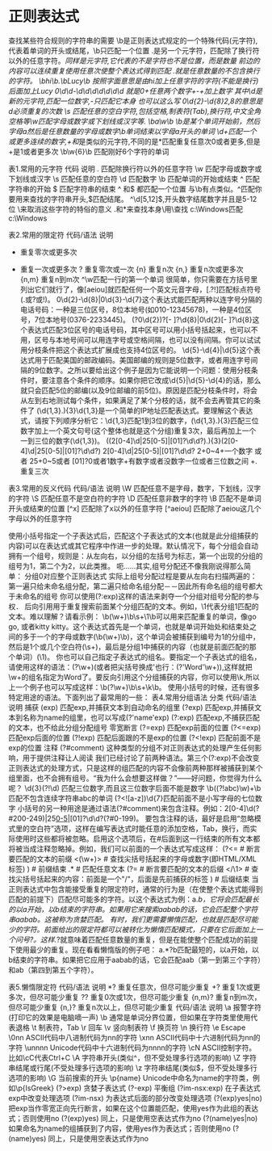 # 正则表达式 #
查找某些符合规则的字符串的需要
\b是正则表达式规定的一个特殊代码(元字符),代表着单词的开头或结尾，\b只匹配一个位置
.是另一个元字符，匹配除了换行符以外的任意字符。*同样是元字符,它代表的不是字符也不是位置，而是数量
*前边的内容可以连续重复使用任意次使整个表达式得到匹配
.*就是任意数量的不包含换行的字符。
\bhi\b.*\bLucy\b 按照字面意思是由hi加上任意字符的字符(不能是换行)后面加上Lucy
0\d\d-\d\d\d\d\d\d\d 就是0+任意两个数字+-+加上数字
其中\d是新的元字符,匹配一位数字,-只匹配它本身
也可以这么写 0\d{2}-\d{8}2,8的意思是d必须重复的次数
\s 匹配任意的空白字符,包括空格,制表符(Tab),换行符,中文全角空格等\w匹配字母或数字或下划线或汉字等.
\ba\w*\b \b是某个单词开始前，然后字母a然后是任意数量的字母或数字\b单词结束以字母a开头的单词
\d+匹配一个或更多连续的数字,+和*是类似的元字符,不同的是*匹配重复任意次0或者更多,但是+是1或者更多次
\b\w{6}\b 匹配刚好6个字符的单词

表1.常用的元字符
代码	说明
.	匹配除换行符以外的任意字符
\w	匹配字母或数字或下划线或汉字
\s	匹配任意的空白符
\d	匹配数字
\b	匹配单词的开始或结束
^	匹配字符串的开始
$	匹配字符串的结束
^ 和$ 都匹配一个位置 与\b有点类似。^匹配你要用来查找的字符串开头,$匹配结尾。
^\d[5,12]$,开头数字结尾数字并且是5-12位
\来取消这些字符的特俗的意义
\.和\*来查找本身\用\\查找
c:\\Windows匹配c:\Windows

表2.常用的限定符
代码/语法	说明
*	重复零次或更多次
+	重复一次或更多次
?	重复零次或一次
{n}	重复n次
{n,}	重复n次或更多次
{n,m}	重复n到m次
^\w匹配一行的第一个单词
很简单，你只需要在方括号里列出它们就行了，像[aeiou]就匹配任何一个英文元音字母，[.?!]匹配标点符号(.或?或!)。
0\d{2}-\d{8}|0\d{3}-\d{7}这个表达式能匹配两种以连字号分隔的电话号码：一种是三位区号，8位本地号(如010-12345678)，一种是4位区号，7位本地号(0376-2233445)。
\(?0\d{2}\)?[- ]?\d{8}|0\d{2}[- ]?\d{8}这个表达式匹配3位区号的电话号码，其中区号可以用小括号括起来，也可以不用，区号与本地号间可以用连字号或空格间隔，也可以没有间隔。你可以试试用分枝条件把这个表达式扩展成也支持4位区号的。
\d{5}-\d{4}|\d{5}这个表达式用于匹配美国的邮政编码。美国邮编的规则是5位数字，或者用连字号间隔的9位数字。之所以要给出这个例子是因为它能说明一个问题：使用分枝条件时，要注意各个条件的顺序。如果你把它改成\d{5}|\d{5}-\d{4}的话，那么就只会匹配5位的邮编(以及9位邮编的前5位)。原因是匹配分枝条件时，将会从左到右地测试每个条件，如果满足了某个分枝的话，就不会去再管其它的条件了
(\d{1,3}\.){3}\d{1,3}是一个简单的IP地址匹配表达式。要理解这个表达式，请按下列顺序分析它：\d{1,3}匹配1到3位的数字，(\d{1,3}\.){3}匹配三位数字加上一个英文句号(这个整体也就是这个分组)重复3次，最后再加上一个一到三位的数字(\d{1,3})。
((2[0-4]\d|25[0-5]|[01]?\d\d?)\.){3}(2[0-4]\d|25[0-5]|[01]?\d\d?)
2[0-4]\d|25[0-5]|[01]?\d\d? 2+0~4+一个数字 或者 25+0~5或者 [01]?0或者1数字+有数字或者没数字一位或者三位数之间 +.
重复三次

表3.常用的反义代码
代码/语法	说明
\W	匹配任意不是字母，数字，下划线，汉字的字符
\S	匹配任意不是空白符的字符
\D	匹配任意非数字的字符
\B	匹配不是单词开头或结束的位置
[^x]	匹配除了x以外的任意字符
[^aeiou]	匹配除了aeiou这几个字母以外的任意字符

使用小括号指定一个子表达式后，匹配这个子表达式的文本(也就是此分组捕获的内容)可以在表达式或其它程序中作进一步的处理。默认情况下，每个分组会自动拥有一个组号，规则是：从左向右，以分组的左括号为标志，第一个出现的分组的组号为1，第二个为2，以此类推。
呃……其实,组号分配还不像我刚说得那么简单：
分组0对应整个正则表达式
实际上组号分配过程是要从左向右扫描两遍的：第一遍只给未命名组分配，第二遍只给命名组分配－－因此所有命名组的组号都大于未命名的组号
你可以使用(?:exp)这样的语法来剥夺一个分组对组号分配的参与权．
后向引用用于重复搜索前面某个分组匹配的文本。例如，\1代表分组1匹配的文本。难以理解？请看示例：
\b(\w+)\b\s+\1\b可以用来匹配重复的单词，像go go, 或者kitty kitty。这个表达式首先是一个单词，也就是单词开始处和结束处之间的多于一个的字母或数字(\b(\w+)\b)，这个单词会被捕获到编号为1的分组中，然后是1个或几个空白符(\s+)，最后是分组1中捕获的内容（也就是前面匹配的那个单词）(\1)。
你也可以自己指定子表达式的组名。要指定一个子表达式的组名，请使用这样的语法：(?<Word>\w+)(或者把尖括号换成'也行：(?'Word'\w+)),这样就把\w+的组名指定为Word了。要反向引用这个分组捕获的内容，你可以使用\k<Word>,所以上一个例子也可以写成这样：\b(?<Word>\w+)\b\s+\k<Word>\b。
使用小括号的时候，还有很多特定用途的语法。下面列出了最常用的一些：
表4.常用分组语法
分类	代码/语法	说明
捕获	(exp)	匹配exp,并捕获文本到自动命名的组里
(?<name>exp)	匹配exp,并捕获文本到名称为name的组里，也可以写成(?'name'exp)
(?:exp)	匹配exp,不捕获匹配的文本，也不给此分组分配组号
零宽断言	(?=exp)	匹配exp前面的位置
(?<=exp)	匹配exp后面的位置
(?!exp)	匹配后面跟的不是exp的位置
(?<!exp)	匹配前面不是exp的位置
注释	(?#comment)	这种类型的分组不对正则表达式的处理产生任何影响，用于提供注释让人阅读
我们已经讨论了前两种语法。第三个(?:exp)不会改变正则表达式的处理方式，只是这样的组匹配的内容不会像前两种那样被捕获到某个组里面，也不会拥有组号。“我为什么会想要这样做？”——好问题，你觉得为什么呢？
\d{3}(?!\d) 匹配三位数字,而且这三位数字后面不能是数字 \b((?!abc)\w)+\b 匹配不包含连续字符串abc的单词
(?<![a-z])\d{7}匹配前面不是小写字母的七位数字
小括号的另一种用途是通过语法(?#comment)来包含注释。例如：2[0-4]\d(?#200-249)|25[0-5](?#250-255)|[01]?\d\d?(?#0-199)。
要包含注释的话，最好是启用“忽略模式里的空白符”选项，这样在编写表达式时能任意的添加空格，Tab，换行，而实际使用时这些都将被忽略。启用这个选项后，在#后面到这一行结束的所有文本都将被当成注释忽略掉。例如，我们可以前面的一个表达式写成这样：
      (?<=    # 断言要匹配的文本的前缀
      <(\w+)> # 查找尖括号括起来的字母或数字(即HTML/XML标签)
      )       # 前缀结束
      .*      # 匹配任意文本
      (?=     # 断言要匹配的文本的后缀
      <\/\1>  # 查找尖括号括起来的内容：前面是一个"/"，后面是先前捕获的标签
      )       # 后缀结束
当正则表达式中包含能接受重复的限定符时，通常的行为是（在使整个表达式能得到匹配的前提下）匹配尽可能多的字符。以这个表达式为例：a.*b，它将会匹配最长的以a开始，以b结束的字符串。如果用它来搜索aabab的话，它会匹配整个字符串aabab。这被称为贪婪匹配。
有时，我们更需要懒惰匹配，也就是匹配尽可能少的字符。前面给出的限定符都可以被转化为懒惰匹配模式，只要在它后面加上一个问号?。这样.*?就意味着匹配任意数量的重复，但是在能使整个匹配成功的前提下使用最少的重复。现在看看懒惰版的例子吧：
a.*?b匹配最短的，以a开始，以b结束的字符串。如果把它应用于aabab的话，它会匹配aab（第一到第三个字符）和ab（第四到第五个字符）。

表5.懒惰限定符
代码/语法	说明
*?	重复任意次，但尽可能少重复
+?	重复1次或更多次，但尽可能少重复
??	重复0次或1次，但尽可能少重复
{n,m}?	重复n到m次，但尽可能少重复
{n,}?	重复n次以上，但尽可能少重复
代码/语法	说明
\a	报警字符(打印它的效果是电脑嘀一声)
\b	通常是单词分界位置，但如果在字符类里使用代表退格
\t	制表符，Tab
\r	回车
\v	竖向制表符
\f	换页符
\n	换行符
\e	Escape
\0nn	ASCII代码中八进制代码为nn的字符
\xnn	ASCII代码中十六进制代码为nn的字符
\unnnn	Unicode代码中十六进制代码为nnnn的字符
\cN	ASCII控制字符。比如\cC代表Ctrl+C
\A	字符串开头(类似^，但不受处理多行选项的影响)
\Z	字符串结尾或行尾(不受处理多行选项的影响)
\z	字符串结尾(类似$，但不受处理多行选项的影响)
\G	当前搜索的开头
\p{name}	Unicode中命名为name的字符类，例如\p{IsGreek}
(?>exp)	贪婪子表达式
(?<x>-<y>exp)	平衡组
(?im-nsx:exp)	在子表达式exp中改变处理选项
(?im-nsx)	为表达式后面的部分改变处理选项
(?(exp)yes|no)	把exp当作零宽正向先行断言，如果在这个位置能匹配，使用yes作为此组的表达式；否则使用no
(?(exp)yes)	同上，只是使用空表达式作为no
(?(name)yes|no)	如果命名为name的组捕获到了内容，使用yes作为表达式；否则使用no
(?(name)yes)	同上，只是使用空表达式作为no